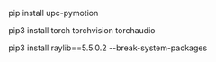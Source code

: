 pip install upc-pymotion

pip3 install torch torchvision torchaudio

pip3 install raylib==5.5.0.2 --break-system-packages